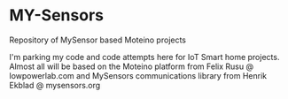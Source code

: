 # MY-Sensors
Repository of MySensor based Moteino projects

I'm parking my code and code attempts here for IoT Smart home projects.
Almost all will be based on the Moteino platform from Felix Rusu @ lowpowerlab.com
and MySensors communications library from Henrik Ekblad @ mysensors.org
